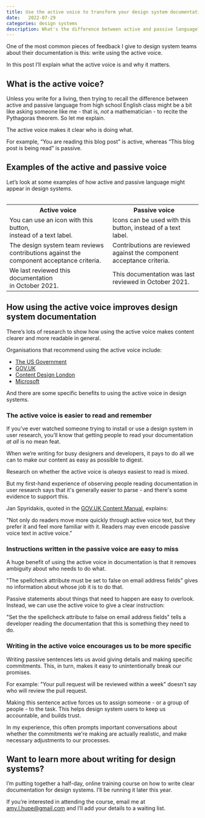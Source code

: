 ```yaml
---
title: Use the active voice to transform your design system documentation
date:   2022-07-29
categories: design systems
description: What's the difference between active and passive language? And how can using active language improve design system documentation?
---
```


One of the most common pieces of feedback I give to design system teams about their documentation is this: write using the active voice.

In this post I’ll explain what the active voice is and why it matters.

## What is the active voice?

Unless you write for a living, then trying to recall the difference between active and passive language from high school English class might be a bit like asking someone like me - that is, _not_ a mathematician - to recite the Pythagoras theorem. So let me explain.

The active voice makes it clear who is doing what. 

For example, “You are reading this blog post” is active, whereas “This blog post is being read” is passive.

## Examples of the active and passive voice

Let’s look at some examples of how active and passive language might appear in design systems.
<br></br>

<table class="b">
    <tr>
        <th>Active voice</th>
        <th>Passive voice</th>
    </tr>
    <tr>
        <td>You can use an icon with this button, </br>instead of a text label.</td>
        <td>Icons can be used with this button, instead of a text label.</td>
    </tr>
    <tr>
        <td>The design system team reviews contributions against the component acceptance criteria.
        </td>
        <td>Contributions are reviewed against the component acceptance criteria.
        </td>
    </tr>
    <tr>
        <td>We last reviewed this documentation </br>in October 2021.
        </td>
        <td>This documentation was last reviewed in October 2021.</td>
    </tr>
</table>

## How using the active voice improves design system documentation

There’s lots of research to show how using the active voice makes content clearer and more readable in general.

Organisations that recommend using the active voice include:

- [The US Government](https://www.plainlanguage.gov/guidelines/conversational/use-active-voice/#sources)
- [GOV.UK](https://www.gov.uk/government/publications/govuk-content-principles-conventions-and-research-background/govuk-content-principles-conventions-and-research-background#writing-using-the-active-voice)
- [Content Design London](https://readabilityguidelines.co.uk/clear-language/plain-english/#3-write-conversationally-in-first-person-using-the-active-voice)
- [Microsoft](https://docs.microsoft.com/en-us/style-guide/grammar/verbs#active-and-passive-voice)

And there are some specific benefits to using the active voice in design systems.

### The active voice is easier to read and remember

If you’ve ever watched someone trying to install or use a design system in user research, you’ll know that getting people to read your documentation _at all_ is no mean feat.

When we’re writing for busy designers and developers, it pays to do all we can to make our content as easy as possible to digest.

Research on whether the active voice is _always_ easiest to read is mixed. 

But my first-hand experience of observing people reading documentation in user research says that it's generally easier to parse - and there's some evidence to support this.

Jan Spyridakis, quoted in the [GOV.UK Content Manual](https://www.gov.uk/government/publications/govuk-content-principles-conventions-and-research-background/govuk-content-principles-conventions-and-research-background#writing-using-the-active-voice), explains:

"Not only do readers move more quickly through active voice text, but they prefer it and feel more familiar with it. Readers may even encode passive voice text in active voice."

### Instructions written in the passive voice are easy to miss

A huge benefit of using the active voice in documentation is that it removes ambiguity about who needs to do what.

"The spellcheck attribute must be set to false on email address fields" gives no information about whose job it is to do that.

Passive statements about things that need to happen are easy to overlook. Instead, we can use the active voice to give a clear instruction:

"Set the the spellcheck attribute to false on email address fields" tells a developer reading the documentation that this is something they need to do.

### Writing in the active voice encourages us to be more specific

Writing passive sentences lets us avoid giving details and making specific commitments. This, in turn, makes it easy to unintentionally break our promises.

For example: "Your pull request will be reviewed within a week" doesn't say who will review the pull request. 

Making this sentence active forces us to assign someone - or a group of people - to the task. This helps design system users to keep us accountable, and builds trust.

In my experience, this often prompts important conversations about whether the commitments we're making are actually realistic, and make necessary adjustments to our processes.

## Want to learn more about writing for design systems?

I’m putting together a half-day, online training course on how to write clear documentation for design systems. I’ll be running it later this year.

If you’re interested in attending the course, email me at [amy.l.hupe@gmail.com](mailto:amy.l.hupe@gmail.com) and I’ll add your details to a waiting list.





